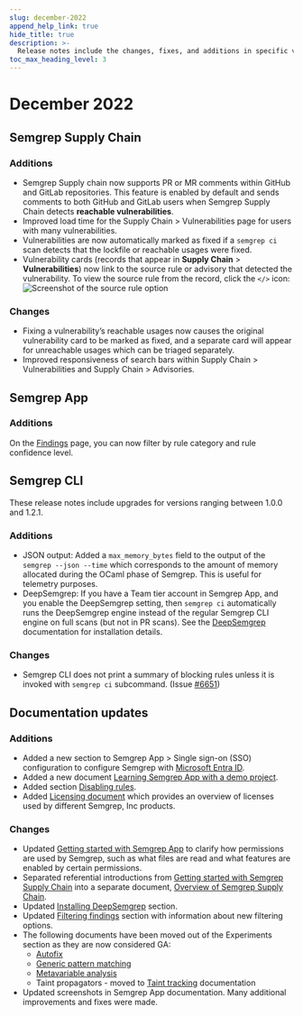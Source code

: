 ```yaml
---
slug: december-2022
append_help_link: true
hide_title: true
description: >-
  Release notes include the changes, fixes, and additions in specific versions of Semgrep.
toc_max_heading_level: 3
---
```


# December 2022

## Semgrep Supply Chain

### Additions

- Semgrep Supply chain now supports PR or MR comments within GitHub and GitLab repositories. This feature is enabled by default and sends comments to both GitHub and GitLab users when Semgrep Supply Chain detects **reachable vulnerabilities**.
- Improved load time for the Supply Chain > Vulnerabilities page for users with many vulnerabilities.
- Vulnerabilities are now automatically marked as fixed if a `semgrep ci` scan detects that the lockfile or reachable usages were fixed.
- Vulnerability cards (records that appear in **Supply Chain** > **Vulnerabilities**) now link to the source rule or advisory that detected the vulnerability. To view the source rule from the record, click the `</>` icon:
    ![Screenshot of the source rule option](/img/release-notes-see-source-rule.png)

### Changes

- Fixing a vulnerability’s reachable usages now causes the original vulnerability card to be marked as fixed, and a separate card will appear for unreachable usages which can be triaged separately.
- Improved responsiveness of search bars within Supply Chain > Vulnerabilities and Supply Chain > Advisories.

## Semgrep App

### Additions

On the [Findings](https://semgrep.dev/orgs/-/findings/) page, you can now filter by rule category and rule confidence level.

## Semgrep CLI

These release notes include upgrades for versions ranging between 1.0.0 and 1.2.1.

### Additions

- JSON output: Added a `max_memory_bytes` field to the output of the  `semgrep --json --time` which corresponds to the amount of memory allocated during the OCaml phase of Semgrep. This is useful for telemetry purposes.
- DeepSemgrep: If you have a Team tier account in Semgrep App, and you enable the DeepSemgrep setting, then `semgrep ci` automatically runs the DeepSemgrep engine instead of the regular Semgrep CLI engine on full scans (but not in PR scans). See the [DeepSemgrep](/semgrep-code/semgrep-pro-engine-intro/) documentation for installation details.

### Changes

- Semgrep CLI does not print a summary of blocking rules unless it is invoked with `semgrep ci` subcommand. (Issue [#6651](https://github.com/semgrep/semgrep/pull/6651))

## Documentation updates

### Additions

- Added a new section to Semgrep App > Single sign-on (SSO) configuration to configure Semgrep with [Microsoft Entra ID](/semgrep-cloud-platform/sso/#setting-up-saml-sso-with-azure-active-directory).
- Added a new document [Learning Semgrep App with a demo project](/semgrep-code/demo-project/).
- Added section [Disabling rules](/semgrep-code/rule-board/#disabling-rules).
- Added [Licensing document](/licensing/) which provides an overview of licenses used by different Semgrep, Inc products.

### Changes

- Updated [Getting started with Semgrep App](/deployment/core-deployment) to clarify how permissions are used by Semgrep, such as what files are read and what features are enabled by certain permissions.
- Separated referential introductions from [Getting started with Semgrep Supply Chain](/semgrep-supply-chain/getting-started/) into a separate document, [Overview of Semgrep Supply Chain](/semgrep-supply-chain/overview/).
- Updated [Installing DeepSemgrep](/semgrep-code/semgrep-pro-engine-intro/#installing-deepsemgrep) section.
- Updated [Filtering findings](/semgrep-code/findings/#filter-findings) section with information about new filtering options.
- The following documents have been moved out of the Experiments section as they are now considered GA:
    - [Autofix](/writing-rules/autofix/)
    - [Generic pattern matching](/writing-rules/generic-pattern-matching/)
    - [Metavariable analysis](/writing-rules/metavariable-analysis/)
    - Taint propagators - moved to [Taint tracking](/writing-rules/data-flow/taint-mode/#propagators) documentation
- Updated screenshots in Semgrep App documentation. Many additional improvements and fixes were made.

